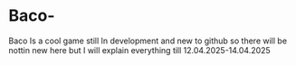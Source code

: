 # Baco-
Baco Is a cool game still In development and new to github so there will be nottin new here but I will explain everything till 12.04.2025-14.04.2025
